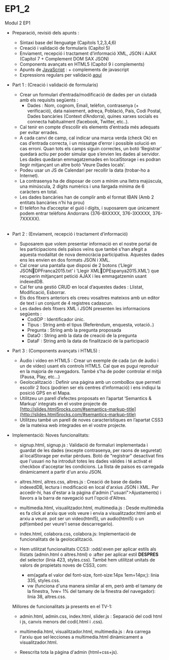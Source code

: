 # EP1_2
Modul 2 EP1


- Preparació, revisió dels apunts :
  - Sintaxi base del llenguatge (Capítols 1,2,3,4,6)
  - Creació i validació de formularis (Capítol 5)
  - Enviament, recepció i tractament d’informació XML, JSON i AJAX (Capítol 7 + Complement DOM SAX JSON)
  - Components avançats en HTML5 (Capítol 9 i complements)
  - Apunts de [JavaScript](http://librosweb.es/libro/javascript/) : + complements de javascript
  - Expressions regulars per validació [aquí](http://webintenta.com/validacion-con-expresiones-regulares-y-javascript.html) 

- Part 1 : (Creació i validació de formularis)
  - Crear un formulari d’entrada/modificació de dades per un ciutadà amb els requisits següents :
	- Dades : Nom, cognom, Email, telèfon, contrasenya (+ verificació), data naixement, adreça, Població, País, Codi Postal, Dades bancàries (Context d’Andorra), quines xarxes socials es connecta habitualment (facebook, Twitter, etc..).
  - Cal tenir en compte d’escollir els elements d’entrada més adequats per evitar errades.
  -  A cada canvi de camp, cal indicar una marca verda (check Ok) en cas d’entrada correcta, i un missatge d’error i possible solució en cas erroni. Quan tots els camps siguin correctes, un botó ‘Registrar’ quedarà actiu per poder simular que s’envien les dades al servidor. Les dades quedaran emmagatzemades en localStorage i es podran llegir mitjançant un altre botó ‘Veure Dades locals’.  
  - Podeu usar un JS de Calendari per recollir la data (trobar-ho a Internet).
  - La contrasenya ha de disposar de com a mínim una lletra majúscula, una minúscula, 2 dígits numèrics i una llargada mínima de 6 caràcters en total.
  - Les dades bancàries han de complir amb el format IBAN (Amb 2 entitats bancàries n’hi ha prou)
  - El telèfon ha d’acceptar el guió i dígits, i suposarem que únicament podem entrar telèfons Andorrans (376-8XXXXX, 376-3XXXXX, 376-7XXXXX).     
 
- Part 2 : (Enviament, recepció i tractament d’informació)
  - Suposarem que volem presentar informació en el nostre portal de les participacions dels països veïns que també s’han afegit a aquesta modalitat de nova democràcia participativa. Aquestes dades ens les envien en dos formats JSON i XML.
  - Cal crear una pantalla que disposi de 2 botons (‘Llegir JSONDPFranca2015.txt’ i ‘Llegir XMLDPEspanya2015.XML’) que recuperin mitjançant petició AJAX i les emmagatzemin usant indexedDB. 
  - Cal fer una gestió CRUD en local d’aquestes dades : Llistat, Modificació, Esborrar.
  - Els dos fitxers anteriors els creeu vosaltres mateixos amb un editor de text i un conjunt de 4 registres cadascun.
  - Les dades dels fitxers XML i JSON presenten les informacions següents :
    - CodiDP : Identificador únic.
    - Tipus : String amb el tipus (Referèndum, enquesta, votació..)
    - Pregunta : String amb la pregunta proposada
    - DataO  : String amb la data de creació de la pregunta
    - DataF : String amb la data de finalització de la participació

- Part 3 : (Components avançats i HTML5) : 
  - Àudio i vídeo en HTML5 : Crear un exemple de cada (un de àudio i un de vídeo) usant els controls HTML5. Cal que es pugui reproduir en la majoria de navegadors. També s’ha de poder controlar el mitjà (Pausa, Play, etc...) 
  - Geolocalització : Definir una pàgina amb un comboBox que permeti escollir 2 llocs (podrien ser els centres d’informació) i ens indiqui la posició GPS en el Mapa.
  - Utilitzeu un parell d’efectes proposats en l’apartat ‘Semantics & Markup’ integrats en el vostre projecte de [http://slides.html5rocks.com/#semantics-markup-title](http://slides.html5rocks.com/#semantics-markup-title) 
  - Utilitzeu també un parell de noves característiques en l’apartat CSS3 de la mateixa web integrades en el vostre projecte.

- Implementació:
  Noves funcionalitats:
    - signup.html, signup.js : Validació de formaluri implementada i guardat de les dades (excepte contrasenya, per raons de seguretat) al localStorage per evitar pèrdues. Botó de "registrar" desactivat fins que l'usuari no ha introduit totes les dades vàlides i té activat el checkbox d'acceptar les condicions. La llista de paisos es carregada dinàmicament a partir d'un arxiu JSON.

    - altres.html, altres.css, altres.js : Creació de base de dades indexedDB, lectura i modificació en local d'arxius JSON i XML. Per accedir-hi, has d'estar a la pàgina d'admin ("usuari">Ajustaments) i llavors a la barra de navegació surt l'opció d'Altres.

    - multimedia.html, visualitzador.html, multimedia.js : Desde multimèdia es fa click al arxiu que vols veure i envia a visualitzador.html amb el arxiu a veure. pot ser un video(html5), un audio(html5) o un pdf(embed per veure'l sense descarregarlo). 

    - index.html, colabora.css, colabora.js: Implementació de funcionalitats de la geolocalització.

    - Hem utilitzat funcionalitats CCS3: :odd/:even per aplicar estils als llistats (admin.html o altres.html) o :after per aplicar estil **DESPRES** del selector (linia 423, styles.css). També hem utilitzat unitats de valors de propietats noves de CSS3, com:
      - em(agafa el valor del font-size, font-size:14px 1em=14px;): linia 335, styles.css.
      - vw (funciona d'una manera similar al em, però amb el tamany de la finestra, 1vw= 1% del tamany de la finestra del navegador): linia 38, altres.css.


  Millores de funcionalitats ja presents en el TV-1:
    - admin.html, admin.css, index.html, slider.js : Separació del codi html i js, canvis menors del codi(.html i .css).

    - multimedia.html, visualitzador.html, multimedia.js : Ara carrega l'arxiu que sel·lecciones a multimedia.html dinàmicament a visualitzador.html.

    - Reescrita tota la pàgina d'admin (html+css+js). 
